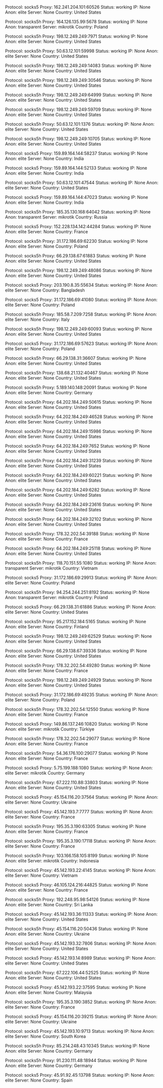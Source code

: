 Protocol: socks5
Proxy: 162.241.204.101:60526
Status: working
IP: None
Anon: elite
Server: None
Country: United States

Protocol: socks5h
Proxy: 164.126.135.99:5678
Status: working
IP: None
Anon: transparent
Server: mikrotik
Country: Poland

Protocol: socks5h
Proxy: 198.12.249.249:7971
Status: working
IP: None
Anon: elite
Server: None
Country: United States

Protocol: socks5h
Proxy: 50.63.12.101:59998
Status: working
IP: None
Anon: elite
Server: None
Country: United States

Protocol: socks5h
Proxy: 198.12.249.249:14083
Status: working
IP: None
Anon: elite
Server: None
Country: United States

Protocol: socks5h
Proxy: 198.12.249.249:30546
Status: working
IP: None
Anon: elite
Server: None
Country: United States

Protocol: socks5h
Proxy: 198.12.249.249:64999
Status: working
IP: None
Anon: elite
Server: None
Country: United States

Protocol: socks5h
Proxy: 198.12.249.249:59709
Status: working
IP: None
Anon: elite
Server: None
Country: United States

Protocol: socks5h
Proxy: 50.63.12.101:1376
Status: working
IP: None
Anon: elite
Server: None
Country: United States

Protocol: socks5h
Proxy: 198.12.249.249:10705
Status: working
IP: None
Anon: elite
Server: None
Country: United States

Protocol: socks5
Proxy: 159.89.164.144:58237
Status: working
IP: None
Anon: elite
Server: None
Country: India

Protocol: socks5
Proxy: 159.89.164.144:52133
Status: working
IP: None
Anon: elite
Server: None
Country: India

Protocol: socks5h
Proxy: 50.63.12.101:47544
Status: working
IP: None
Anon: elite
Server: None
Country: United States

Protocol: socks5
Proxy: 159.89.164.144:47023
Status: working
IP: None
Anon: elite
Server: None
Country: India

Protocol: socks5h
Proxy: 185.35.130.168:64042
Status: working
IP: None
Anon: transparent
Server: mikrotik
Country: Russia

Protocol: socks5
Proxy: 152.228.134.142:44284
Status: working
IP: None
Anon: elite
Server: None
Country: France

Protocol: socks5h
Proxy: 31.172.186.69:62230
Status: working
IP: None
Anon: elite
Server: None
Country: Poland

Protocol: socks5h
Proxy: 66.29.138.67:61883
Status: working
IP: None
Anon: elite
Server: None
Country: United States

Protocol: socks5h
Proxy: 198.12.249.249:48086
Status: working
IP: None
Anon: elite
Server: None
Country: United States

Protocol: socks5
Proxy: 203.190.8.35:55634
Status: working
IP: None
Anon: elite
Server: None
Country: Bangladesh

Protocol: socks5
Proxy: 31.172.186.69:41080
Status: working
IP: None
Anon: elite
Server: None
Country: Poland

Protocol: socks5h
Proxy: 185.58.7.209:7258
Status: working
IP: None
Anon: elite
Server: None
Country: Italy

Protocol: socks5h
Proxy: 198.12.249.249:60093
Status: working
IP: None
Anon: elite
Server: None
Country: United States

Protocol: socks5
Proxy: 31.172.186.69:57623
Status: working
IP: None
Anon: elite
Server: None
Country: Poland

Protocol: socks5h
Proxy: 66.29.138.31:36607
Status: working
IP: None
Anon: elite
Server: None
Country: United States

Protocol: socks5h
Proxy: 138.68.21.132:40467
Status: working
IP: None
Anon: elite
Server: None
Country: United States

Protocol: socks5h
Proxy: 5.189.140.148:20091
Status: working
IP: None
Anon: elite
Server: None
Country: Germany

Protocol: socks5h
Proxy: 64.202.184.249:50615
Status: working
IP: None
Anon: elite
Server: None
Country: United States

Protocol: socks5h
Proxy: 64.202.184.249:46528
Status: working
IP: None
Anon: elite
Server: None
Country: United States

Protocol: socks5h
Proxy: 64.202.184.249:15986
Status: working
IP: None
Anon: elite
Server: None
Country: United States

Protocol: socks5h
Proxy: 64.202.184.249:7652
Status: working
IP: None
Anon: elite
Server: None
Country: United States

Protocol: socks5h
Proxy: 64.202.184.249:31239
Status: working
IP: None
Anon: elite
Server: None
Country: United States

Protocol: socks5h
Proxy: 64.202.184.249:60221
Status: working
IP: None
Anon: elite
Server: None
Country: United States

Protocol: socks5h
Proxy: 64.202.184.249:6282
Status: working
IP: None
Anon: elite
Server: None
Country: United States

Protocol: socks5h
Proxy: 64.202.184.249:23616
Status: working
IP: None
Anon: elite
Server: None
Country: United States

Protocol: socks5h
Proxy: 64.202.184.249:32102
Status: working
IP: None
Anon: elite
Server: None
Country: United States

Protocol: socks5h
Proxy: 178.32.202.54:39188
Status: working
IP: None
Anon: elite
Server: None
Country: France

Protocol: socks5h
Proxy: 64.202.184.249:25118
Status: working
IP: None
Anon: elite
Server: None
Country: United States

Protocol: socks5h
Proxy: 118.70.151.55:1080
Status: working
IP: None
Anon: transparent
Server: mikrotik
Country: Vietnam

Protocol: socks5
Proxy: 31.172.186.69:29913
Status: working
IP: None
Anon: elite
Server: None
Country: Poland

Protocol: socks5h
Proxy: 94.254.244.251:8192
Status: working
IP: None
Anon: transparent
Server: mikrotik
Country: Poland

Protocol: socks5
Proxy: 66.29.138.31:61886
Status: working
IP: None
Anon: elite
Server: None
Country: United States

Protocol: socks5h
Proxy: 95.217.152.184:5165
Status: working
IP: None
Anon: elite
Server: None
Country: Finland

Protocol: socks5h
Proxy: 198.12.249.249:62529
Status: working
IP: None
Anon: elite
Server: None
Country: United States

Protocol: socks5h
Proxy: 66.29.138.67:39336
Status: working
IP: None
Anon: elite
Server: None
Country: United States

Protocol: socks5h
Proxy: 178.32.202.54:49280
Status: working
IP: None
Anon: elite
Server: None
Country: France

Protocol: socks5h
Proxy: 198.12.249.249:24929
Status: working
IP: None
Anon: elite
Server: None
Country: United States

Protocol: socks5
Proxy: 31.172.186.69:49235
Status: working
IP: None
Anon: elite
Server: None
Country: Poland

Protocol: socks5h
Proxy: 178.32.202.54:12550
Status: working
IP: None
Anon: elite
Server: None
Country: France

Protocol: socks5
Proxy: 149.86.137.246:10820
Status: working
IP: None
Anon: elite
Server: mikrotik
Country: Türkiye

Protocol: socks5h
Proxy: 178.32.202.54:29077
Status: working
IP: None
Anon: elite
Server: None
Country: France

Protocol: socks5h
Proxy: 54.36.176.100:29077
Status: working
IP: None
Anon: elite
Server: None
Country: France

Protocol: socks5
Proxy: 5.75.199.188:1080
Status: working
IP: None
Anon: elite
Server: mikrotik
Country: Germany

Protocol: socks5h
Proxy: 67.222.110.88:33803
Status: working
IP: None
Anon: elite
Server: None
Country: United States

Protocol: socks5
Proxy: 45.154.116.20:37564
Status: working
IP: None
Anon: elite
Server: None
Country: Ukraine

Protocol: socks5
Proxy: 45.142.193.7:7777
Status: working
IP: None
Anon: elite
Server: None
Country: France

Protocol: socks5h
Proxy: 195.35.3.190:63305
Status: working
IP: None
Anon: elite
Server: None
Country: France

Protocol: socks5h
Proxy: 195.35.3.190:17118
Status: working
IP: None
Anon: elite
Server: None
Country: France

Protocol: socks5h
Proxy: 103.166.158.105:8199
Status: working
IP: None
Anon: elite
Server: mikrotik
Country: Indonesia

Protocol: socks5
Proxy: 45.142.193.22:4145
Status: working
IP: None
Anon: elite
Server: None
Country: Vietnam

Protocol: socks5
Proxy: 46.105.124.216:44825
Status: working
IP: None
Anon: elite
Server: None
Country: France

Protocol: socks5h
Proxy: 192.248.95.98:54126
Status: working
IP: None
Anon: elite
Server: None
Country: Sri Lanka

Protocol: socks5
Proxy: 45.142.193.36:11333
Status: working
IP: None
Anon: elite
Server: None
Country: United States

Protocol: socks5h
Proxy: 45.154.116.20:50436
Status: working
IP: None
Anon: elite
Server: None
Country: Ukraine

Protocol: socks5
Proxy: 45.142.193.32:7806
Status: working
IP: None
Anon: elite
Server: None
Country: United States

Protocol: socks5
Proxy: 45.142.193.14:8989
Status: working
IP: None
Anon: elite
Server: None
Country: United States

Protocol: socks5h
Proxy: 67.222.106.44:52525
Status: working
IP: None
Anon: elite
Server: None
Country: United States

Protocol: socks5
Proxy: 45.142.193.22:37595
Status: working
IP: None
Anon: elite
Server: None
Country: Malaysia

Protocol: socks5h
Proxy: 195.35.3.190:3852
Status: working
IP: None
Anon: elite
Server: None
Country: France

Protocol: socks5
Proxy: 45.154.116.20:39215
Status: working
IP: None
Anon: elite
Server: None
Country: Ukraine

Protocol: socks5
Proxy: 45.142.193.10:9713
Status: working
IP: None
Anon: elite
Server: None
Country: South Korea

Protocol: socks5h
Proxy: 85.214.248.43:10345
Status: working
IP: None
Anon: elite
Server: None
Country: Germany

Protocol: socks5h
Proxy: 91.230.111.48:18944
Status: working
IP: None
Anon: elite
Server: None
Country: Germany

Protocol: socks5
Proxy: 45.91.92.45:13798
Status: working
IP: None
Anon: elite
Server: None
Country: Spain

